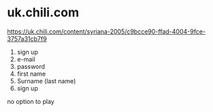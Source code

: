 # uk.chili.com

https://uk.chili.com/content/syriana-2005/c9bcce90-ffad-4004-9fce-3757a31cb7f9

1. sign up
2. e-mail
3. password
4. first name
5. Surname (last name)
6. sign up

no option to play
